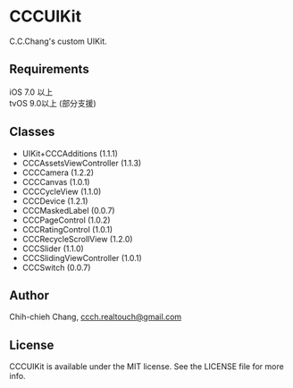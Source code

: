# CCCUIKit

C.C.Chang's custom UIKit.<br>

## Requirements

iOS 7.0 以上<br>
tvOS 9.0以上 (部分支援)

## Classes

* UIKit+CCCAdditions (1.1.1)<br>
* CCCAssetsViewController (1.1.3)<br>
* CCCCamera (1.2.2)<br>
* CCCCanvas (1.0.1)<br>
* CCCCycleView (1.1.0)<br>
* CCCDevice (1.2.1)<br>
* CCCMaskedLabel (0.0.7)<br>
* CCCPageControl (1.0.2)<br>
* CCCRatingControl (1.0.1)<br>
* CCCRecycleScrollView (1.2.0)<br>
* CCCSlider (1.1.0)<br>
* CCCSlidingViewController (1.0.1)<br>
* CCCSwitch (0.0.7)

## Author

Chih-chieh Chang, ccch.realtouch@gmail.com

## License

CCCUIKit is available under the MIT license. See the LICENSE file for more info.
